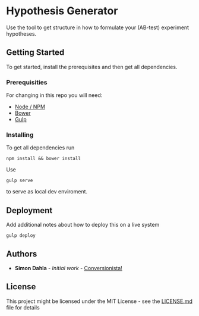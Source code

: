 # Hypothesis Generator

Use the tool to get structure in how to formulate your (AB-test) experiment hypotheses.

## Getting Started

To get started, install the prerequisites and then get all dependencies.

### Prerequisities

For changing in this repo you will need:
- [Node / NPM](https://nodejs.org/en/)
- [Bower](http://bower.io/)
- [Gulp](http://gulpjs.com/)

### Installing

To get all dependencies run

```
npm install && bower install
```

Use

```
gulp serve
```

to serve as local dev enviroment.

## Deployment

Add additional notes about how to deploy this on a live system

`gulp deploy`

## Authors

* **Simon Dahla** - *Initial work* - [Conversionista!](https://github.com/Conversionista)

## License

This project might be licensed under the MIT License - see the [LICENSE.md](LICENSE.md) file for details